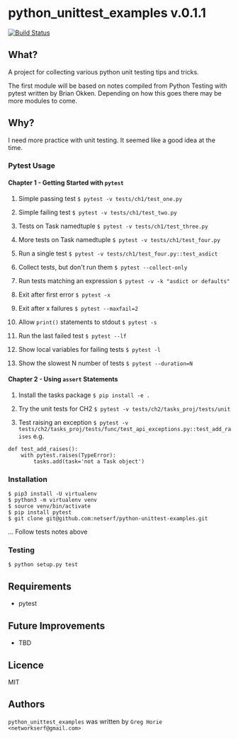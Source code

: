 # python_unittest_examples v.0.1.1

[![Build Status](https://travis-ci.org/netserf/python-unittest-examples.svg?branch=master)](https://travis-ci.org/netserf/python-unittest-examples)

## What?
A project for collecting various python unit testing tips and tricks.

The first module will be based on notes compiled from Python Testing with pytest
written by Brian Okken. Depending on how this goes there may be more modules to
come.

## Why?
I need more practice with unit testing. It seemed like a good idea at the time.

### Pytest Usage

#### Chapter 1 - Getting Started with `pytest`
1. Simple passing test
`$ pytest -v tests/ch1/test_one.py`

2. Simple failing test
`$ pytest -v tests/ch1/test_two.py`

3. Tests on Task namedtuple
`$ pytest -v tests/ch1/test_three.py`

4. More tests on Task namedtuple
`$ pytest -v tests/ch1/test_four.py`

5. Run a single test
`$ pytest -v tests/ch1/test_four.py::test_asdict`

6. Collect tests, but don't run them
`$ pytest --collect-only`

7. Run tests matching an expression
`$ pytest -v -k "asdict or defaults"`

8. Exit after first error
`$ pytest -x`

9. Exit after x failures
`$ pytest --maxfail=2`

10. Allow `print()` statements to stdout
`$ pytest -s`

11. Run the last failed test
`$ pytest --lf`

12. Show local variables for failing tests
`$ pytest -l`

13. Show the slowest N number of tests
`$ pytest --duration=N`

#### Chapter 2 - Using `assert` Statements

1. Install the tasks package
`$ pip install -e .`

2. Try the unit tests for CH2
`$ pytest -v tests/ch2/tasks_proj/tests/unit`

3. Test raising an exception
`$ pytest -v tests/ch2/tasks_proj/tests/func/test_api_exceptions.py::test_add_raises`
e.g.
```
def test_add_raises():
    with pytest.raises(TypeError):
        tasks.add(task='not a Task object')
```

### Installation
```
$ pip3 install -U virtualenv
$ python3 -m virtualenv venv
$ source venv/bin/activate
$ pip install pytest
$ git clone git@github.com:netserf/python-unittest-examples.git
```
... Follow tests notes above

### Testing
```
$ python setup.py test
```

## Requirements
- pytest

## Future Improvements
- TBD

## Licence
MIT

## Authors
`python_unittest_examples` was written by `Greg Horie <networkserf@gmail.com>`

